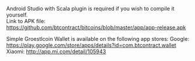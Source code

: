 Android Studio with Scala plugin is required if you wish to compile it yourself.  
Link to APK file: https://github.com/btcontract/bitcoins/blob/master/app/app-release.apk  

Simple Groestlcoin Wallet is available on the following app stores:
Google: https://play.google.com/store/apps/details?id=com.btcontract.wallet  
Xiaomi: http://app.mi.com/detail/105943
